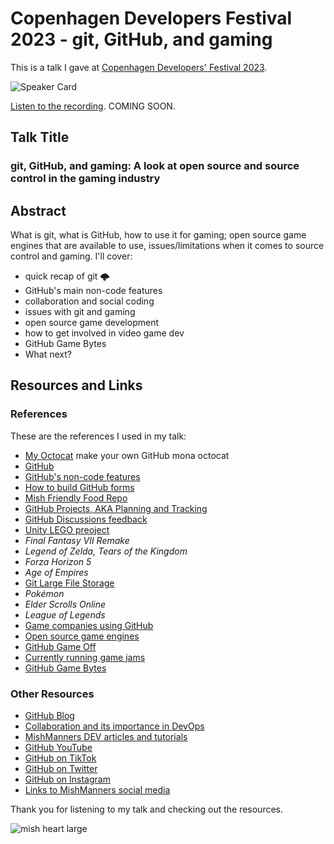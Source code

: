 # Copenhagen Developers Festival 2023 - git, GitHub, and gaming

This is a talk I gave at [Copenhagen Developers' Festival 2023](https://cphdevfest.com/speakers/michelle-mannering).

![Speaker Card](https://github.com/mishmanners/TalksandEvents/assets/36594527/a8754c8e-40f3-473e-8858-e27a30a9f305)

[Listen to the recording](). COMING SOON.

## Talk Title

### git, GitHub, and gaming: A look at open source and source control in the gaming industry

## Abstract

What is git, what is GitHub, how to use it for gaming; open source game engines that are available to use, issues/limitations when it comes to source control and gaming. I'll cover:

- quick recap of git 🌩️
- GitHub's main non-code features 
- collaboration and social coding
- issues with git and gaming
- open source game development
- how to get involved in video game dev
- GitHub Game Bytes
- What next?

## Resources and Links

### References

These are the references I used in my talk:

- [My Octocat](https://myoctocat.com/?ref=producthunt) make your own GitHub mona octocat
- [GitHub](https://github.com)
- [GitHub's non-code features](https://dev.to/github/githubs-non-code-features-exploring-more-of-github-and-encouraging-your-non-dev-friends-1j1l)
- [How to build GitHub forms](https://dev.to/github/how-to-build-google-like-forms-with-github-3ig2)
- [Mish Friendly Food Repo](https://github.com/mishmanners/mish-friendly-food)
- [GitHub Projects, AKA Planning and Tracking](https://docs.github.com/en/issues/planning-and-tracking-with-projects/learning-about-projects/about-projects)
- [GitHub Discussions feedback](https://github.com/orgs/community/discussions/)
- [Unity LEGO preoject](https://github.com/mishmanners/LEGO-Unity)
- _Final Fantasy VII Remake_
- _Legend of Zelda, Tears of the Kingdom_
- _Forza Horizon 5_
- _Age of Empires_
- [Git Large File Storage](https://docs.github.com/en/repositories/working-with-files/managing-large-files/about-git-large-file-storage)
- _Pokémon_
- _Elder Scrolls Online_
- _League of Legends_
- [Game companies using GitHub](https://github.com/leereilly/games#major-companies)
- [Open source game engines](https://itch.io/jam/game-off-2022)
- [GitHub Game Off](https://itch.io/jam/game-off-2022)
- [Currently running game jams](https://itch.io/jams)
- [GitHub Game Bytes](https://gh.io/gamebytes)

### Other Resources

- [GitHub Blog](https://github.blog/)
- [Collaboration and its importance in DevOps](https://dev.to/github/the-importance-of-collaboration-a-devops-pillar-253d)
- [MishManners DEV articles and tutorials](https://dev.to/mishmanners)
- [GitHub YouTube](https://youtube.com/c/github)
- [GitHub on TikTok](https://tiktok.com/github)
- [GitHub on Twitter](https://twitter.com/github)
- [GitHub on Instagram](https://instagram.com/github)
- [Links to MishManners social media](https://mishmanners.info)

Thank you for listening to my talk and checking out the resources.

![mish heart large](https://user-images.githubusercontent.com/36594527/195619762-82827b2e-bfdd-49b6-b8df-5b9e15f4f044.png)
